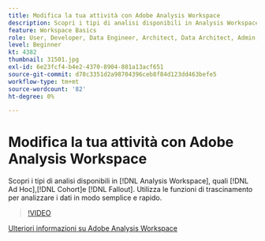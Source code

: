 ```yaml
---
title: Modifica la tua attività con Adobe Analysis Workspace
description: Scopri i tipi di analisi disponibili in Analysis Workspace, ad esempio Ad Hoc, Cohort e Fallout. Utilizza le funzioni di trascinamento per analizzare i dati in modo semplice e rapido.
feature: Workspace Basics
role: User, Developer, Data Engineer, Architect, Data Architect, Admin, Leader
level: Beginner
kt: 4382
thumbnail: 31501.jpg
exl-id: 6e23fcf4-b4e2-4370-8904-801a13acf651
source-git-commit: d78c3351d2a98704396ceb8f84d123dd463befe5
workflow-type: tm+mt
source-wordcount: '82'
ht-degree: 0%

---
```


# Modifica la tua attività con Adobe Analysis Workspace

Scopri i tipi di analisi disponibili in [!DNL Analysis Workspace], quali [!DNL Ad Hoc],[!DNL Cohort]e [!DNL Fallout]. Utilizza le funzioni di trascinamento per analizzare i dati in modo semplice e rapido.

>[!VIDEO](https://video.tv.adobe.com/v/31501/?quality=12)

[Ulteriori informazioni su Adobe Analysis Workspace](https://business.adobe.com/products/analytics/ad-hoc-analysis.html?sdid=T32PLYTV&amp;mv=search)
